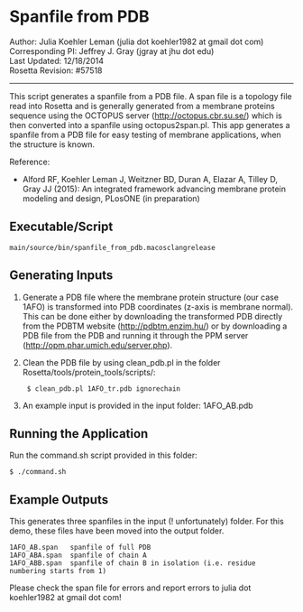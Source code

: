 Spanfile from PDB
=================

Author: Julia Koehler Leman (julia dot koehler1982 at gmail dot com)  
Corresponding PI: Jeffrey J. Gray (jgray at jhu dot edu)  
Last Updated: 12/18/2014  
Rosetta Revision: #57518

---

This script generates a spanfile from a PDB file. A span file is a topology file
read into Rosetta and is generally generated from a membrane proteins sequence 
using the OCTOPUS server (http://octopus.cbr.su.se/) which is then converted into
a spanfile using octopus2span.pl. This app generates a spanfile from a PDB file
for easy testing of membrane applications, when the structure is known.

Reference:
* Alford RF, Koehler Leman J, Weitzner BD, Duran A, Elazar A, Tilley D, Gray JJ 
  (2015): An integrated framework advancing membrane protein modeling and 
  design, PLosONE (in preparation)

## Executable/Script

    main/source/bin/spanfile_from_pdb.macosclangrelease

## Generating Inputs 

1. Generate a PDB file where the membrane protein structure (our case 1AFO) is 
   transformed into PDB coordinates (z-axis is membrane normal). This can be done 
   either by downloading the transformed PDB directly from the PDBTM website 
   (http://pdbtm.enzim.hu/) or by downloading a PDB file from the PDB and running
   it through the PPM server (http://opm.phar.umich.edu/server.php).

2. Clean the PDB file by using clean_pdb.pl in the folder 
   Rosetta/tools/protein_tools/scripts/:

        $ clean_pdb.pl 1AFO_tr.pdb ignorechain

3. An example input is provided in the input folder: 1AFO_AB.pdb

## Running the Application
Run the command.sh script provided in this folder:

    $ ./command.sh

## Example Outputs
This generates three spanfiles in the input (! unfortunately) folder. For this 
demo, these files have been moved into the output folder. 

    1AFO_AB.span   spanfile of full PDB
    1AFO_ABA.span  spanfile of chain A
    1AFO_ABB.span  spanfile of chain B in isolation (i.e. residue numbering starts from 1)

Please check the span file for errors and report errors to 
julia dot koehler1982 at gmail dot com!
